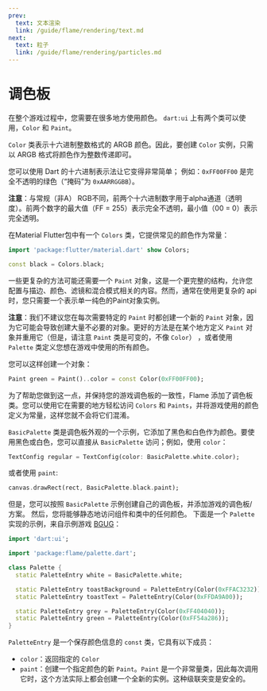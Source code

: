 ```yaml
---
prev:
  text: 文本渲染
  link: /guide/flame/rendering/text.md
next:
  text: 粒子
  link: /guide/flame/rendering/particles.md
---
```


# 调色板

在整个游戏过程中，您需要在很多地方使用颜色。 `dart:ui` 上有两个类可以使用，`Color` 和 `Paint`。

`Color` 类表示十六进制整数格式的 ARGB 颜色。因此，要创建 `Color` 实例，只需以 ARGB 格式将颜色作为整数传递即可。

您可以使用 Dart 的十六进制表示法让它变得非常简单； 例如：`0xFF00FF00` 是完全不透明的绿色（“掩码”为 `0xAARRGGBB`）。

**注意**：与常规（非A） RGB不同，前两个十六进制数字用于alpha通道（透明度）。前两个数字的最大值（FF = 255）表示完全不透明，最小值（00 = 0）表示完全透明。

在Material Flutter包中有一个 `Colors` 类，它提供常见的颜色作为常量：

```dart
import 'package:flutter/material.dart' show Colors;

const black = Colors.black;
```

一些更复杂的方法可能还需要一个 `Paint` 对象，这是一个更完整的结构，允许您配置与描边、颜色、滤镜和混合模式相关的内容。然而，通常在使用更复杂的 api 时，您只需要一个表示单一纯色的Paint对象实例。

**注意**：我们不建议您在每次需要特定的 `Paint` 时都创建一个新的 `Paint` 对象，因为它可能会导致创建大量不必要的对象。更好的方法是在某个地方定义 `Paint` 对象并重用它（但是，请注意 `Paint` 类是可变的，不像 `Color`） ，或者使用 `Palette` 类定义您想在游戏中使用的所有颜色。

您可以这样创建一个对象：

```dart
Paint green = Paint()..color = const Color(0xFF00FF00);
```

为了帮助您做到这一点，并保持您的游戏调色板的一致性，Flame 添加了调色板类。您可以使用它在需要的地方轻松访问 `Colors` 和 `Paints`，并将游戏使用的颜色定义为常量，这样您就不会将它们混淆。

`BasicPalette` 类是调色板外观的一个示例，它添加了黑色和白色作为颜色。要使用黑色或白色，您可以直接从 `BasicPalette` 访问；例如，使用 `color`：

```dart
TextConfig regular = TextConfig(color: BasicPalette.white.color);
```

或者使用 `paint`:

```dart
canvas.drawRect(rect, BasicPalette.black.paint);
```

但是，您可以按照 `BasicPalette` 示例创建自己的调色板，并添加游戏的调色板/方案。 然后，您将能够静态地访问组件和类中的任何颜色。 下面是一个 `Palette` 实现的示例，来自示例游戏 [BGUG](https://github.com/bluefireteam/bgug/blob/master/lib/palette.dart)：

```dart
import 'dart:ui';

import 'package:flame/palette.dart';

class Palette {
  static PaletteEntry white = BasicPalette.white;

  static PaletteEntry toastBackground = PaletteEntry(Color(0xFFAC3232));
  static PaletteEntry toastText = PaletteEntry(Color(0xFFDA9A00));

  static PaletteEntry grey = PaletteEntry(Color(0xFF404040));
  static PaletteEntry green = PaletteEntry(Color(0xFF54a286));
}
```

`PaletteEntry` 是一个保存颜色信息的 `const` 类，它具有以下成员：

 - `color`：返回指定的 `Color`
 - `paint`：创建一个指定颜色的新 `Paint`。`Paint` 是一个非常量类，因此每次调用它时，这个方法实际上都会创建一个全新的实例。这种级联突变是安全的。
